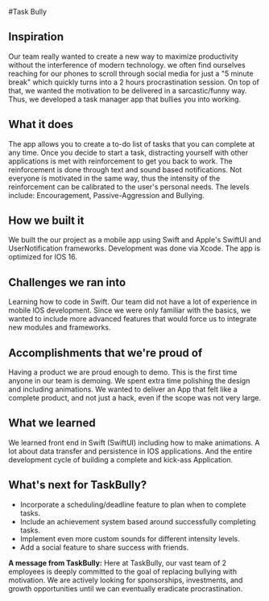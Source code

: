 #Task Bully

## Inspiration
Our team really wanted to create a new way to maximize productivity without the interference of modern technology. we often find ourselves reaching for our phones to scroll through social media for just a "5 minute break" which quickly turns into a 2 hours procrastination session. On top of that, we wanted the motivation to be delivered in a sarcastic/funny way. Thus, we developed a task manager app that bullies you into working. 

## What it does
The app allows you to create a to-do list of tasks that you can complete at any time. Once you decide to start a task, distracting yourself with other applications is met with reinforcement to get you back to work. The reinforcement is done through text and sound based notifications. Not everyone is motivated in the same way, thus the intensity of the reinforcement can be calibrated to the user's personal needs. The levels include: Encouragement, Passive-Aggression and Bullying.  

## How we built it
We built the our project as a mobile app using Swift and Apple's SwiftUI and UserNotification frameworks. Development was done via Xcode. The app is optimized for IOS 16. 

## Challenges we ran into
Learning how to code in Swift. Our team did not have a lot of experience in mobile IOS development. Since we were only familiar with the basics, we wanted to include more advanced features that would force us to integrate new modules and frameworks. 

## Accomplishments that we're proud of
Having a product we are proud enough to demo. This is the first time anyone in our team is demoing. We spent extra time polishing the design and including animations. We wanted to deliver an App that felt like a complete product, and not just a hack, even if the scope was not very large.  

## What we learned
We learned front end in Swift (SwiftUI) including how to make animations. A lot about data transfer and persistence in IOS applications. And the entire development cycle of building a complete and kick-ass Application. 

## What's next for TaskBully?
- Incorporate a scheduling/deadline feature to plan when to complete tasks.
- Include an achievement system based around successfully completing tasks. 
- Implement even more custom sounds for different intensity levels. 
- Add a social feature to share success with friends. 

**A message from TaskBully:**
Here at TaskBully, our vast team of 2 employees is deeply committed to the goal of replacing bullying with motivation. We are actively looking for sponsorships, investments, and growth opportunities until we can eventually eradicate procrastination.
